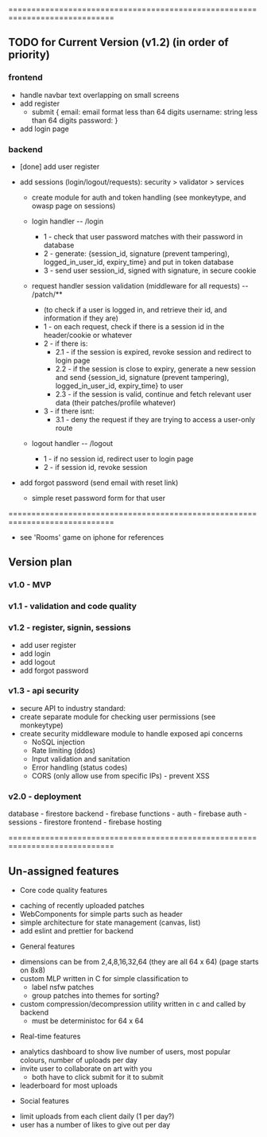 


=============================================================================

## TODO for Current Version (v1.2) (in order of priority)
### frontend
- handle navbar text overlapping on small screens
- add register
    - submit {
        email: email format less than 64 digits
        username: string less than 64 digits
        password:
    }
- add login page

### backend
- [done] add user register 
- add sessions (login/logout/requests): security > validator > services
 
    - create module for auth and token handling (see monkeytype, and owasp page on sessions)

    - login handler -- /login
        - 1 - check that user password matches with their password in database
        - 2 - generate: {session_id, signature (prevent tampering), logged_in_user_id, expiry_time} and put in token database
        - 3 - send user session_id, signed with signature, in secure cookie
    - request handler session validation (middleware for all requests) -- /patch/**
        - (to check if a user is logged in, and retrieve their id, and information if they are)
        - 1 - on each request, check if there is a session id in the header/cookie or whatever
        - 2 - if there is:
            - 2.1 - if the session is expired, revoke session and redirect to login page
            - 2.2 - if the session is close to expiry, generate a new session and send {session_id, signature (prevent tampering), logged_in_user_id, expiry_time} to user
            - 2.3 - if the session is valid, continue and fetch relevant user data (their patches/profile whatever)
        - 3 - if there isnt:
            - 3.1 - deny the request if they are trying to access a user-only route
    - logout handler -- /logout
        - 1 - if no session id, redirect user to login page
        - 2 - if session id, revoke session

- add forgot password (send email with reset link)
    - simple reset password form for that user

=============================================================================
- see 'Rooms' game on iphone for references
## Version plan
### v1.0 - MVP

### v1.1 - validation and code quality

### v1.2 - register, signin, sessions
- add user register
- add login
- add logout
- add forgot password

### v1.3 - api security
- secure API to industry standard:
- create separate module for checking user permissions (see monkeytype)
- create security middleware module to handle exposed api concerns
    - NoSQL injection
    - Rate limiting (ddos)
    - Input validation and sanitation
    - Error handling (status codes)
    - CORS (only allow use from specific IPs) - prevent XSS

### v2.0 - deployment
database - firestore
backend - firebase functions
    - auth - firebase auth
    - sessions - firestore
frontend - firebase hosting

=============================================================================

## Un-assigned features
+ Core code quality features
- caching of recently uploaded patches
- WebComponents for simple parts such as header
- simple architecture for state management (canvas, list)
- add eslint and prettier for backend

+ General features
- dimensions can be from 2,4,8,16,32,64 (they are all 64 x 64) (page starts on 8x8)
- custom MLP written in C for simple classification to 
    - label nsfw patches
    - group patches into themes for sorting?
- custom compression/decompression utility written in c and called by backend
    - must be deterministoc for 64 x 64

+ Real-time features
- analytics dashboard to show live number of users, most popular colours, number of uploads per day
- invite user to collaborate on art with you
    - both have to click submit for it to submit
- leaderboard for most uploads

+ Social features
- limit uploads from each client daily (1 per day?)
- user has a number of likes to give out per day


